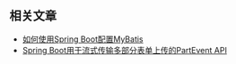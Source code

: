## 相关文章

+ [如何使用Spring Boot配置MyBatis](http://tu-yucheng.github.io/springboot/2023/05/10/spring-boot-mybatis-tutorial.html)
+ [Spring Boot用于流式传输多部分表单上传的PartEvent API](http://tu-yucheng.github.io/springboot/2023/05/10/partevent-api-example.html)